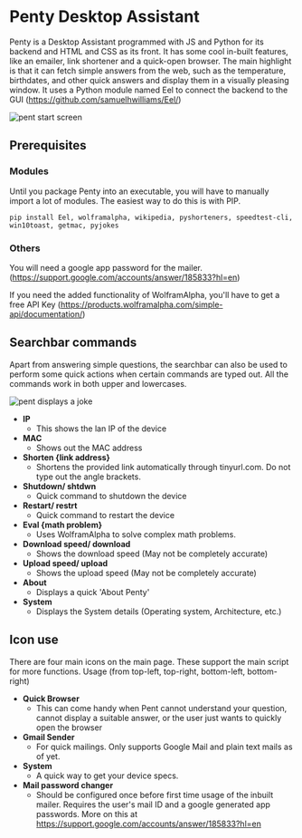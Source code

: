 # Penty Desktop Assistant

Penty is a Desktop Assistant programmed with JS and Python for its backend and HTML and CSS as its front. It has some cool in-built features, like an emailer, link shortener and a quick-open browser. The main highlight is that it can fetch simple answers from the web, such as the temperature, birthdates, and other quick answers and display them in a visually pleasing window. It uses a Python module named Eel to connect the backend to the GUI (https://github.com/samuelhwilliams/Eel/)

![pent start screen](https://github.com/JeswinSunsi/PentyDesktopAssistant/blob/master/PentSrc/src/web/Media/StartScrExample.PNG)

## Prerequisites 

### Modules
Until you package Penty into an executable, you will have to manually import a lot of modules. The easiest way to do this is with PIP.

```pip install Eel, wolframalpha, wikipedia, pyshorteners, speedtest-cli, win10toast, getmac, pyjokes```

### Others
You will need a google app password for the mailer. (https://support.google.com/accounts/answer/185833?hl=en)

If you need the added functionality of WolframAlpha, you'll have to get a free API Key (https://products.wolframalpha.com/simple-api/documentation/)

## Searchbar commands
Apart from answering simple questions, the searchbar can also be used to perform some quick actions when certain commands are typed out. All the commands work in both upper and lowercases.

![pent displays a joke](https://github.com/JeswinSunsi/PentyDesktopAssistant/blob/master/PentSrc/src/web/Media/JokeExample.PNG)

- **IP**
  - This shows the lan IP of the device
- **MAC**
  - Shows out the MAC address
- **Shorten {link address}**
  - Shortens the provided link automatically through tinyurl.com. Do not type out the angle brackets.
- **Shutdown/ shtdwn**
  - Quick command to shutdown the device
- **Restart/ restrt**
  - Quick command to restart the device
- **Eval {math problem}**
  - Uses WolframAlpha to solve complex math problems.
- **Download speed/ download**
  - Shows the download speed (May not be completely accurate)
- **Upload speed/ upload**
  - Shows the upload speed (May not be completely accurate)
- **About**
  - Displays a quick 'About Penty'
- **System**
  - Displays the System details (Operating system, Architecture, etc.)
  
## Icon use
There are four main icons on the main page. These support the main script for more functions.
Usage (from top-left, top-right, bottom-left, bottom-right)
- **Quick Browser**
  - This can come handy when Pent cannot understand your question, cannot display a suitable answer, or the user just wants to quickly open the browser
- **Gmail Sender**
  - For quick mailings. Only supports Google Mail and plain text mails as of yet.
- **System**
  - A quick way to get your device specs.
- **Mail password changer**
  - Should be configured once before first time usage of the inbuilt mailer. Requires the user's mail ID and a google generated app passwords. More on this at https://support.google.com/accounts/answer/185833?hl=en
